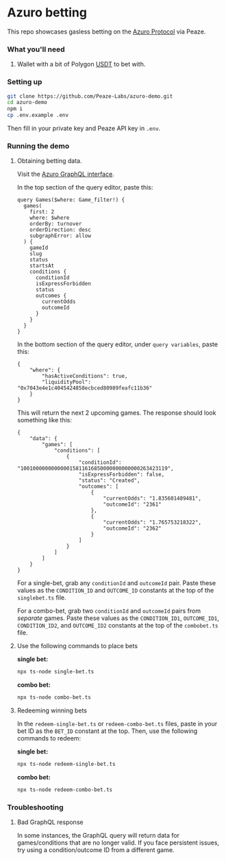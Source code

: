 # Azuro betting

This repo showcases gasless betting on the [Azuro Protocol](https://azuro.org/) via Peaze. 

### What you'll need

1. Wallet with a bit of Polygon [USDT](https://polygonscan.com/token/0xc2132D05D31c914a87C6611C10748AEb04B58e8F) to bet with. 

### Setting up

```sh
git clone https://github.com/Peaze-Labs/azuro-demo.git
cd azuro-demo
npm i
cp .env.example .env
```

Then fill in your private key and Peaze API key in `.env`. 

### Running the demo

1. Obtaining betting data. 

	Visit the [Azuro GraphQL interface](https://thegraph.azuro.org/subgraphs/name/azuro-protocol/azuro-api-polygon-v3). 
 
 	In the top section of the query editor, paste this:

	```
	query Games($where: Game_filter!) {
	  games(
	    first: 2
	    where: $where
	    orderBy: turnover
	    orderDirection: desc
	    subgraphError: allow
	  ) {
	    gameId
	    slug
	    status
	    startsAt
	    conditions {
	      conditionId
	      isExpressForbidden
	      status
	      outcomes {
	        currentOdds
	        outcomeId
	      }
	    }
	  }
	}
	```
	
 	In the bottom section of the query editor, under `query variables`, paste this:
 	
 	```
 	{
	  	"where": {
			"hasActiveConditions": true,
			"liquidityPool": "0x7043e4e1c4045424858ecbced80989feafc11b36"
		}
	}
 	```
 	
 	This will return the next 2 upcoming games. The response should look something like this: 
 	
	```
	{
		"data": {
			"games": [
				"conditions": [
					{
						"conditionId": "100100000000000015811616850000000000000263423119",
						"isExpressForbidden": false,
						"status": "Created",
						"outcomes": [
							{
								"currentOdds": "1.835601489481",
								"outcomeId": "2361"
							},
							{
								"currentOdds": "1.765753218322",
								"outcomeId": "2362"
							}
						]
					}
				]
			]
		}
	}
	```
	
	For a single-bet, grab any `conditionId` and `outcomeId` pair. Paste these values as the `CONDITION_ID` and `OUTCOME_ID` constants at the top of the `singlebet.ts` file. 

	For a combo-bet, grab two `conditionId` and `outcomeId` pairs from _separate_ games. Paste these values as the `CONDITION_ID1`, `OUTCOME_ID1`, `CONDITION_ID2`, and `OUTCOME_ID2` constants at the top of the `combobet.ts` file. 

2. Use the following commands to place bets
	
	**single bet:**

	```sh
	npx ts-node single-bet.ts
	```

	**combo bet:**

	```sh
	npx ts-node combo-bet.ts
	```

3. Redeeming winning bets 

	In the `redeem-single-bet.ts` or `redeem-combo-bet.ts` files, paste in your bet ID as the `BET_ID` constant at the top. Then, use the following commands to redeem: 

	**single bet:**

	```sh
	npx ts-node redeem-single-bet.ts
	```

	**combo bet:**

	```sh
	npx ts-node redeem-combo-bet.ts
	```

### Troubleshooting

1. Bad GraphQL response

	In some instances, the GraphQL query will return data for games/conditions that are no longer valid. If you face persistent issues, try using a condition/outcome ID from a different game. 